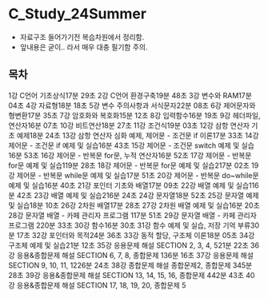 # C_Study_24Summer

- 자료구조 들어가기전 복습차원에서 정리함.
- 앞내용은 굳이.. 라서 매우 대충 필기함 주의.

## 목차
1강 C언어 기초상식17분 29초
2강 C언어 환경구축19분 48초
3강 변수와 RAM17분 04초
4강 자료형18분 18초
5강 변수 주의사항과 서식문자22분 08초
6강 제어문자와 형변환17분 35초
7강 암호화와 복호화15분 12초
8강 입력함수16분 19초
9강 헤더파일, 연산자16분 07초
10강 비트연산18분 27초
11강 조건식19분 03초
12강 삼항 연산자 기초 예제18분 24초
13강 삼항 연산자 심화 예제, 제어문 - 조건문 if 이론17분 33초
14강 제어문 - 조건문 if 예제 및 실습16분 43초
15강 제어문 - 조건문 switch 예제 및 실습16분 53초
16강 제어문 - 반복문 for문, 누적 연산자16분 52초
17강 제어문 - 반복문 for문 예제 및 실습119분 28초
18강 제어문 - 반복문 for문 예제 및 실습217분 02초
19강 제어문 - 반복문 while문 예제 및 실습17분 51초
20강 제어문 - 반복문 do~while문 예제 및 실습16분 40초
21강 포인터 기초와 배열17분 09초
22강 배열 예제 및 실습116분 42초
23강 배열 예제 및 실습216분 24초
24강 문자열18분 52초
25강 문자열 예제 및 실습18분 10초
26강 2차원 배열17분 28초
27강 2차원 배열 예제 및 실습16분 20초
28강 문자열 배열 - 카페 관리자 프로그램 117분 51초
29강 문자열 배열 - 카페 관리자 프로그램 220분 33초
30강 함수16분 30초
31강 함수 예제 및 실습, 저장 기억 부류30분 17초
32강 포인터와 목적24분 36초
33강 동적 할당, 구조체 이론18분 05초
34강 구조체 예제 및 실습21분 12초
35강 응용문제 해설 SECTION 2, 3, 4, 521분 22초
36강 응용&종합문제 해설 SECTION 6, 7, 8, 종합문제 136분 16초
37강 응용문제 해설 SECTION 9, 10, 11, 1226분 24초
38강 종합문제 해설 종합문제2, 종합문제 345분 28초
39강 응용&종합문제 해설 SECTION 13, 14, 15, 16, 종합문제 442분 43초
40강 응용&종합문제 해설 SECTION 17, 18, 19, 20, 종합문제 5
